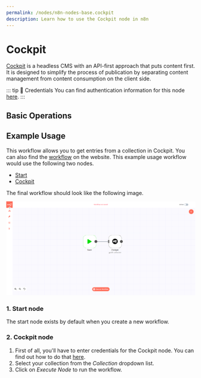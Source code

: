 ```yaml
---
permalink: /nodes/n8n-nodes-base.cockpit
description: Learn how to use the Cockpit node in n8n
---
```


# Cockpit

[Cockpit](https://getcockpit.com/) is a headless CMS with an API-first approach that puts content first. It is designed to simplify the process of publication by separating content management from content consumption on the client side.

::: tip 🔑 Credentials
You can find authentication information for this node [here](../../../credentials/Cockpit/README.md).
:::

## Basic Operations

<Resource node="n8n-nodes-base.cockpit" />

## Example Usage

This workflow allows you to get entries from a collection in Cockpit. You can also find the [workflow](https://n8n.io/workflows/518) on the website. This example usage workflow would use the following two nodes.
- [Start](../../core-nodes/Start/README.md)
- [Cockpit]()

The final workflow should look like the following image.

![A workflow with the Cockpit node](./workflow.png)

### 1. Start node

The start node exists by default when you create a new workflow.

### 2. Cockpit node

1. First of all, you'll have to enter credentials for the Cockpit node. You can find out how to do that [here](../../../credentials/Cockpit/README.md).
2. Select your collection from the *Collection* dropdown list.
3. Click on *Execute Node* to run the workflow.
